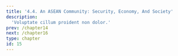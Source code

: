```yaml
---
title: '4.4. An ASEAN Community: Security, Economy, And Society'
description:
  'Voluptate cillum proident non dolor.'
prev: /chapter14
next: /chapter16
type: chapter
id: 15
---
```

